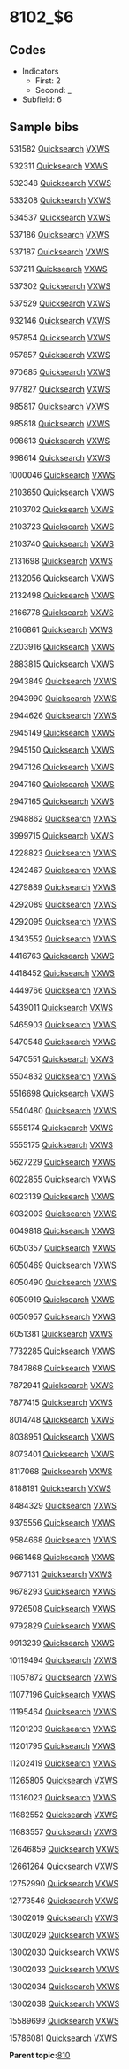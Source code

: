 # 8102\_$6

## Codes

-   Indicators
    -   First: 2
    -   Second: \_
-   Subfield: 6

## Sample bibs

531582 [Quicksearch](https://search.library.yale.edu/catalog/531582) [VXWS](http://prodorbis.library.yale.edu:7014/vxws/GetHoldingsService?bibId=531582)

532311 [Quicksearch](https://search.library.yale.edu/catalog/532311) [VXWS](http://prodorbis.library.yale.edu:7014/vxws/GetHoldingsService?bibId=532311)

532348 [Quicksearch](https://search.library.yale.edu/catalog/532348) [VXWS](http://prodorbis.library.yale.edu:7014/vxws/GetHoldingsService?bibId=532348)

533208 [Quicksearch](https://search.library.yale.edu/catalog/533208) [VXWS](http://prodorbis.library.yale.edu:7014/vxws/GetHoldingsService?bibId=533208)

534537 [Quicksearch](https://search.library.yale.edu/catalog/534537) [VXWS](http://prodorbis.library.yale.edu:7014/vxws/GetHoldingsService?bibId=534537)

537186 [Quicksearch](https://search.library.yale.edu/catalog/537186) [VXWS](http://prodorbis.library.yale.edu:7014/vxws/GetHoldingsService?bibId=537186)

537187 [Quicksearch](https://search.library.yale.edu/catalog/537187) [VXWS](http://prodorbis.library.yale.edu:7014/vxws/GetHoldingsService?bibId=537187)

537211 [Quicksearch](https://search.library.yale.edu/catalog/537211) [VXWS](http://prodorbis.library.yale.edu:7014/vxws/GetHoldingsService?bibId=537211)

537302 [Quicksearch](https://search.library.yale.edu/catalog/537302) [VXWS](http://prodorbis.library.yale.edu:7014/vxws/GetHoldingsService?bibId=537302)

537529 [Quicksearch](https://search.library.yale.edu/catalog/537529) [VXWS](http://prodorbis.library.yale.edu:7014/vxws/GetHoldingsService?bibId=537529)

932146 [Quicksearch](https://search.library.yale.edu/catalog/932146) [VXWS](http://prodorbis.library.yale.edu:7014/vxws/GetHoldingsService?bibId=932146)

957854 [Quicksearch](https://search.library.yale.edu/catalog/957854) [VXWS](http://prodorbis.library.yale.edu:7014/vxws/GetHoldingsService?bibId=957854)

957857 [Quicksearch](https://search.library.yale.edu/catalog/957857) [VXWS](http://prodorbis.library.yale.edu:7014/vxws/GetHoldingsService?bibId=957857)

970685 [Quicksearch](https://search.library.yale.edu/catalog/970685) [VXWS](http://prodorbis.library.yale.edu:7014/vxws/GetHoldingsService?bibId=970685)

977827 [Quicksearch](https://search.library.yale.edu/catalog/977827) [VXWS](http://prodorbis.library.yale.edu:7014/vxws/GetHoldingsService?bibId=977827)

985817 [Quicksearch](https://search.library.yale.edu/catalog/985817) [VXWS](http://prodorbis.library.yale.edu:7014/vxws/GetHoldingsService?bibId=985817)

985818 [Quicksearch](https://search.library.yale.edu/catalog/985818) [VXWS](http://prodorbis.library.yale.edu:7014/vxws/GetHoldingsService?bibId=985818)

998613 [Quicksearch](https://search.library.yale.edu/catalog/998613) [VXWS](http://prodorbis.library.yale.edu:7014/vxws/GetHoldingsService?bibId=998613)

998614 [Quicksearch](https://search.library.yale.edu/catalog/998614) [VXWS](http://prodorbis.library.yale.edu:7014/vxws/GetHoldingsService?bibId=998614)

1000046 [Quicksearch](https://search.library.yale.edu/catalog/1000046) [VXWS](http://prodorbis.library.yale.edu:7014/vxws/GetHoldingsService?bibId=1000046)

2103650 [Quicksearch](https://search.library.yale.edu/catalog/2103650) [VXWS](http://prodorbis.library.yale.edu:7014/vxws/GetHoldingsService?bibId=2103650)

2103702 [Quicksearch](https://search.library.yale.edu/catalog/2103702) [VXWS](http://prodorbis.library.yale.edu:7014/vxws/GetHoldingsService?bibId=2103702)

2103723 [Quicksearch](https://search.library.yale.edu/catalog/2103723) [VXWS](http://prodorbis.library.yale.edu:7014/vxws/GetHoldingsService?bibId=2103723)

2103740 [Quicksearch](https://search.library.yale.edu/catalog/2103740) [VXWS](http://prodorbis.library.yale.edu:7014/vxws/GetHoldingsService?bibId=2103740)

2131698 [Quicksearch](https://search.library.yale.edu/catalog/2131698) [VXWS](http://prodorbis.library.yale.edu:7014/vxws/GetHoldingsService?bibId=2131698)

2132056 [Quicksearch](https://search.library.yale.edu/catalog/2132056) [VXWS](http://prodorbis.library.yale.edu:7014/vxws/GetHoldingsService?bibId=2132056)

2132498 [Quicksearch](https://search.library.yale.edu/catalog/2132498) [VXWS](http://prodorbis.library.yale.edu:7014/vxws/GetHoldingsService?bibId=2132498)

2166778 [Quicksearch](https://search.library.yale.edu/catalog/2166778) [VXWS](http://prodorbis.library.yale.edu:7014/vxws/GetHoldingsService?bibId=2166778)

2166861 [Quicksearch](https://search.library.yale.edu/catalog/2166861) [VXWS](http://prodorbis.library.yale.edu:7014/vxws/GetHoldingsService?bibId=2166861)

2203916 [Quicksearch](https://search.library.yale.edu/catalog/2203916) [VXWS](http://prodorbis.library.yale.edu:7014/vxws/GetHoldingsService?bibId=2203916)

2883815 [Quicksearch](https://search.library.yale.edu/catalog/2883815) [VXWS](http://prodorbis.library.yale.edu:7014/vxws/GetHoldingsService?bibId=2883815)

2943849 [Quicksearch](https://search.library.yale.edu/catalog/2943849) [VXWS](http://prodorbis.library.yale.edu:7014/vxws/GetHoldingsService?bibId=2943849)

2943990 [Quicksearch](https://search.library.yale.edu/catalog/2943990) [VXWS](http://prodorbis.library.yale.edu:7014/vxws/GetHoldingsService?bibId=2943990)

2944626 [Quicksearch](https://search.library.yale.edu/catalog/2944626) [VXWS](http://prodorbis.library.yale.edu:7014/vxws/GetHoldingsService?bibId=2944626)

2945149 [Quicksearch](https://search.library.yale.edu/catalog/2945149) [VXWS](http://prodorbis.library.yale.edu:7014/vxws/GetHoldingsService?bibId=2945149)

2945150 [Quicksearch](https://search.library.yale.edu/catalog/2945150) [VXWS](http://prodorbis.library.yale.edu:7014/vxws/GetHoldingsService?bibId=2945150)

2947126 [Quicksearch](https://search.library.yale.edu/catalog/2947126) [VXWS](http://prodorbis.library.yale.edu:7014/vxws/GetHoldingsService?bibId=2947126)

2947160 [Quicksearch](https://search.library.yale.edu/catalog/2947160) [VXWS](http://prodorbis.library.yale.edu:7014/vxws/GetHoldingsService?bibId=2947160)

2947165 [Quicksearch](https://search.library.yale.edu/catalog/2947165) [VXWS](http://prodorbis.library.yale.edu:7014/vxws/GetHoldingsService?bibId=2947165)

2948862 [Quicksearch](https://search.library.yale.edu/catalog/2948862) [VXWS](http://prodorbis.library.yale.edu:7014/vxws/GetHoldingsService?bibId=2948862)

3999715 [Quicksearch](https://search.library.yale.edu/catalog/3999715) [VXWS](http://prodorbis.library.yale.edu:7014/vxws/GetHoldingsService?bibId=3999715)

4228823 [Quicksearch](https://search.library.yale.edu/catalog/4228823) [VXWS](http://prodorbis.library.yale.edu:7014/vxws/GetHoldingsService?bibId=4228823)

4242467 [Quicksearch](https://search.library.yale.edu/catalog/4242467) [VXWS](http://prodorbis.library.yale.edu:7014/vxws/GetHoldingsService?bibId=4242467)

4279889 [Quicksearch](https://search.library.yale.edu/catalog/4279889) [VXWS](http://prodorbis.library.yale.edu:7014/vxws/GetHoldingsService?bibId=4279889)

4292089 [Quicksearch](https://search.library.yale.edu/catalog/4292089) [VXWS](http://prodorbis.library.yale.edu:7014/vxws/GetHoldingsService?bibId=4292089)

4292095 [Quicksearch](https://search.library.yale.edu/catalog/4292095) [VXWS](http://prodorbis.library.yale.edu:7014/vxws/GetHoldingsService?bibId=4292095)

4343552 [Quicksearch](https://search.library.yale.edu/catalog/4343552) [VXWS](http://prodorbis.library.yale.edu:7014/vxws/GetHoldingsService?bibId=4343552)

4416763 [Quicksearch](https://search.library.yale.edu/catalog/4416763) [VXWS](http://prodorbis.library.yale.edu:7014/vxws/GetHoldingsService?bibId=4416763)

4418452 [Quicksearch](https://search.library.yale.edu/catalog/4418452) [VXWS](http://prodorbis.library.yale.edu:7014/vxws/GetHoldingsService?bibId=4418452)

4449766 [Quicksearch](https://search.library.yale.edu/catalog/4449766) [VXWS](http://prodorbis.library.yale.edu:7014/vxws/GetHoldingsService?bibId=4449766)

5439011 [Quicksearch](https://search.library.yale.edu/catalog/5439011) [VXWS](http://prodorbis.library.yale.edu:7014/vxws/GetHoldingsService?bibId=5439011)

5465903 [Quicksearch](https://search.library.yale.edu/catalog/5465903) [VXWS](http://prodorbis.library.yale.edu:7014/vxws/GetHoldingsService?bibId=5465903)

5470548 [Quicksearch](https://search.library.yale.edu/catalog/5470548) [VXWS](http://prodorbis.library.yale.edu:7014/vxws/GetHoldingsService?bibId=5470548)

5470551 [Quicksearch](https://search.library.yale.edu/catalog/5470551) [VXWS](http://prodorbis.library.yale.edu:7014/vxws/GetHoldingsService?bibId=5470551)

5504832 [Quicksearch](https://search.library.yale.edu/catalog/5504832) [VXWS](http://prodorbis.library.yale.edu:7014/vxws/GetHoldingsService?bibId=5504832)

5516698 [Quicksearch](https://search.library.yale.edu/catalog/5516698) [VXWS](http://prodorbis.library.yale.edu:7014/vxws/GetHoldingsService?bibId=5516698)

5540480 [Quicksearch](https://search.library.yale.edu/catalog/5540480) [VXWS](http://prodorbis.library.yale.edu:7014/vxws/GetHoldingsService?bibId=5540480)

5555174 [Quicksearch](https://search.library.yale.edu/catalog/5555174) [VXWS](http://prodorbis.library.yale.edu:7014/vxws/GetHoldingsService?bibId=5555174)

5555175 [Quicksearch](https://search.library.yale.edu/catalog/5555175) [VXWS](http://prodorbis.library.yale.edu:7014/vxws/GetHoldingsService?bibId=5555175)

5627229 [Quicksearch](https://search.library.yale.edu/catalog/5627229) [VXWS](http://prodorbis.library.yale.edu:7014/vxws/GetHoldingsService?bibId=5627229)

6022855 [Quicksearch](https://search.library.yale.edu/catalog/6022855) [VXWS](http://prodorbis.library.yale.edu:7014/vxws/GetHoldingsService?bibId=6022855)

6023139 [Quicksearch](https://search.library.yale.edu/catalog/6023139) [VXWS](http://prodorbis.library.yale.edu:7014/vxws/GetHoldingsService?bibId=6023139)

6032003 [Quicksearch](https://search.library.yale.edu/catalog/6032003) [VXWS](http://prodorbis.library.yale.edu:7014/vxws/GetHoldingsService?bibId=6032003)

6049818 [Quicksearch](https://search.library.yale.edu/catalog/6049818) [VXWS](http://prodorbis.library.yale.edu:7014/vxws/GetHoldingsService?bibId=6049818)

6050357 [Quicksearch](https://search.library.yale.edu/catalog/6050357) [VXWS](http://prodorbis.library.yale.edu:7014/vxws/GetHoldingsService?bibId=6050357)

6050469 [Quicksearch](https://search.library.yale.edu/catalog/6050469) [VXWS](http://prodorbis.library.yale.edu:7014/vxws/GetHoldingsService?bibId=6050469)

6050490 [Quicksearch](https://search.library.yale.edu/catalog/6050490) [VXWS](http://prodorbis.library.yale.edu:7014/vxws/GetHoldingsService?bibId=6050490)

6050919 [Quicksearch](https://search.library.yale.edu/catalog/6050919) [VXWS](http://prodorbis.library.yale.edu:7014/vxws/GetHoldingsService?bibId=6050919)

6050957 [Quicksearch](https://search.library.yale.edu/catalog/6050957) [VXWS](http://prodorbis.library.yale.edu:7014/vxws/GetHoldingsService?bibId=6050957)

6051381 [Quicksearch](https://search.library.yale.edu/catalog/6051381) [VXWS](http://prodorbis.library.yale.edu:7014/vxws/GetHoldingsService?bibId=6051381)

7732285 [Quicksearch](https://search.library.yale.edu/catalog/7732285) [VXWS](http://prodorbis.library.yale.edu:7014/vxws/GetHoldingsService?bibId=7732285)

7847868 [Quicksearch](https://search.library.yale.edu/catalog/7847868) [VXWS](http://prodorbis.library.yale.edu:7014/vxws/GetHoldingsService?bibId=7847868)

7872941 [Quicksearch](https://search.library.yale.edu/catalog/7872941) [VXWS](http://prodorbis.library.yale.edu:7014/vxws/GetHoldingsService?bibId=7872941)

7877415 [Quicksearch](https://search.library.yale.edu/catalog/7877415) [VXWS](http://prodorbis.library.yale.edu:7014/vxws/GetHoldingsService?bibId=7877415)

8014748 [Quicksearch](https://search.library.yale.edu/catalog/8014748) [VXWS](http://prodorbis.library.yale.edu:7014/vxws/GetHoldingsService?bibId=8014748)

8038951 [Quicksearch](https://search.library.yale.edu/catalog/8038951) [VXWS](http://prodorbis.library.yale.edu:7014/vxws/GetHoldingsService?bibId=8038951)

8073401 [Quicksearch](https://search.library.yale.edu/catalog/8073401) [VXWS](http://prodorbis.library.yale.edu:7014/vxws/GetHoldingsService?bibId=8073401)

8117068 [Quicksearch](https://search.library.yale.edu/catalog/8117068) [VXWS](http://prodorbis.library.yale.edu:7014/vxws/GetHoldingsService?bibId=8117068)

8188191 [Quicksearch](https://search.library.yale.edu/catalog/8188191) [VXWS](http://prodorbis.library.yale.edu:7014/vxws/GetHoldingsService?bibId=8188191)

8484329 [Quicksearch](https://search.library.yale.edu/catalog/8484329) [VXWS](http://prodorbis.library.yale.edu:7014/vxws/GetHoldingsService?bibId=8484329)

9375556 [Quicksearch](https://search.library.yale.edu/catalog/9375556) [VXWS](http://prodorbis.library.yale.edu:7014/vxws/GetHoldingsService?bibId=9375556)

9584668 [Quicksearch](https://search.library.yale.edu/catalog/9584668) [VXWS](http://prodorbis.library.yale.edu:7014/vxws/GetHoldingsService?bibId=9584668)

9661468 [Quicksearch](https://search.library.yale.edu/catalog/9661468) [VXWS](http://prodorbis.library.yale.edu:7014/vxws/GetHoldingsService?bibId=9661468)

9677131 [Quicksearch](https://search.library.yale.edu/catalog/9677131) [VXWS](http://prodorbis.library.yale.edu:7014/vxws/GetHoldingsService?bibId=9677131)

9678293 [Quicksearch](https://search.library.yale.edu/catalog/9678293) [VXWS](http://prodorbis.library.yale.edu:7014/vxws/GetHoldingsService?bibId=9678293)

9726508 [Quicksearch](https://search.library.yale.edu/catalog/9726508) [VXWS](http://prodorbis.library.yale.edu:7014/vxws/GetHoldingsService?bibId=9726508)

9792829 [Quicksearch](https://search.library.yale.edu/catalog/9792829) [VXWS](http://prodorbis.library.yale.edu:7014/vxws/GetHoldingsService?bibId=9792829)

9913239 [Quicksearch](https://search.library.yale.edu/catalog/9913239) [VXWS](http://prodorbis.library.yale.edu:7014/vxws/GetHoldingsService?bibId=9913239)

10119494 [Quicksearch](https://search.library.yale.edu/catalog/10119494) [VXWS](http://prodorbis.library.yale.edu:7014/vxws/GetHoldingsService?bibId=10119494)

11057872 [Quicksearch](https://search.library.yale.edu/catalog/11057872) [VXWS](http://prodorbis.library.yale.edu:7014/vxws/GetHoldingsService?bibId=11057872)

11077196 [Quicksearch](https://search.library.yale.edu/catalog/11077196) [VXWS](http://prodorbis.library.yale.edu:7014/vxws/GetHoldingsService?bibId=11077196)

11195464 [Quicksearch](https://search.library.yale.edu/catalog/11195464) [VXWS](http://prodorbis.library.yale.edu:7014/vxws/GetHoldingsService?bibId=11195464)

11201203 [Quicksearch](https://search.library.yale.edu/catalog/11201203) [VXWS](http://prodorbis.library.yale.edu:7014/vxws/GetHoldingsService?bibId=11201203)

11201795 [Quicksearch](https://search.library.yale.edu/catalog/11201795) [VXWS](http://prodorbis.library.yale.edu:7014/vxws/GetHoldingsService?bibId=11201795)

11202419 [Quicksearch](https://search.library.yale.edu/catalog/11202419) [VXWS](http://prodorbis.library.yale.edu:7014/vxws/GetHoldingsService?bibId=11202419)

11265805 [Quicksearch](https://search.library.yale.edu/catalog/11265805) [VXWS](http://prodorbis.library.yale.edu:7014/vxws/GetHoldingsService?bibId=11265805)

11316023 [Quicksearch](https://search.library.yale.edu/catalog/11316023) [VXWS](http://prodorbis.library.yale.edu:7014/vxws/GetHoldingsService?bibId=11316023)

11682552 [Quicksearch](https://search.library.yale.edu/catalog/11682552) [VXWS](http://prodorbis.library.yale.edu:7014/vxws/GetHoldingsService?bibId=11682552)

11683557 [Quicksearch](https://search.library.yale.edu/catalog/11683557) [VXWS](http://prodorbis.library.yale.edu:7014/vxws/GetHoldingsService?bibId=11683557)

12646859 [Quicksearch](https://search.library.yale.edu/catalog/12646859) [VXWS](http://prodorbis.library.yale.edu:7014/vxws/GetHoldingsService?bibId=12646859)

12661264 [Quicksearch](https://search.library.yale.edu/catalog/12661264) [VXWS](http://prodorbis.library.yale.edu:7014/vxws/GetHoldingsService?bibId=12661264)

12752990 [Quicksearch](https://search.library.yale.edu/catalog/12752990) [VXWS](http://prodorbis.library.yale.edu:7014/vxws/GetHoldingsService?bibId=12752990)

12773546 [Quicksearch](https://search.library.yale.edu/catalog/12773546) [VXWS](http://prodorbis.library.yale.edu:7014/vxws/GetHoldingsService?bibId=12773546)

13002019 [Quicksearch](https://search.library.yale.edu/catalog/13002019) [VXWS](http://prodorbis.library.yale.edu:7014/vxws/GetHoldingsService?bibId=13002019)

13002029 [Quicksearch](https://search.library.yale.edu/catalog/13002029) [VXWS](http://prodorbis.library.yale.edu:7014/vxws/GetHoldingsService?bibId=13002029)

13002030 [Quicksearch](https://search.library.yale.edu/catalog/13002030) [VXWS](http://prodorbis.library.yale.edu:7014/vxws/GetHoldingsService?bibId=13002030)

13002033 [Quicksearch](https://search.library.yale.edu/catalog/13002033) [VXWS](http://prodorbis.library.yale.edu:7014/vxws/GetHoldingsService?bibId=13002033)

13002034 [Quicksearch](https://search.library.yale.edu/catalog/13002034) [VXWS](http://prodorbis.library.yale.edu:7014/vxws/GetHoldingsService?bibId=13002034)

13002038 [Quicksearch](https://search.library.yale.edu/catalog/13002038) [VXWS](http://prodorbis.library.yale.edu:7014/vxws/GetHoldingsService?bibId=13002038)

15589699 [Quicksearch](https://search.library.yale.edu/catalog/15589699) [VXWS](http://prodorbis.library.yale.edu:7014/vxws/GetHoldingsService?bibId=15589699)

15786081 [Quicksearch](https://search.library.yale.edu/catalog/15786081) [VXWS](http://prodorbis.library.yale.edu:7014/vxws/GetHoldingsService?bibId=15786081)

**Parent topic:**[810](../../tags/810/810.md)

